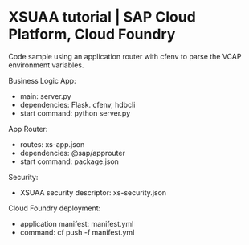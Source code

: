 # XSUAA tutorial | SAP Cloud Platform, Cloud Foundry 

Code sample using an application router with cfenv to parse the VCAP environment variables.

Business Logic App:
- main: server.py
- dependencies: Flask. cfenv, hdbcli 
- start command: python server.py

App Router:
- routes: xs-app.json
- dependencies: @sap/approuter 
- start command: package.json

Security:
- XSUAA security descriptor: xs-security.json

Cloud Foundry deployment: 
- application manifest: manifest.yml
- command: cf push -f manifest.yml
